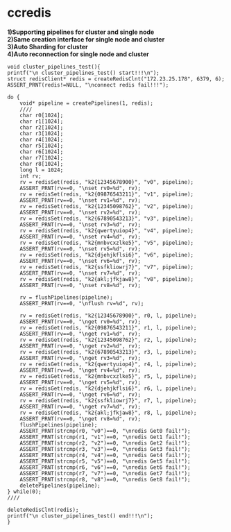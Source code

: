 
# ccredis
__1)Supporting pipelines for cluster and single node__  
__2)Same creation interface for single node and cluster__  
__3)Auto Sharding for cluster__  
__4)Auto reconnection for single node and cluster__


	void cluster_pipelines_test(){
	printf("\n cluster_pipelines_test() start!!!\n");
	struct redisClient* redis = createRedisClnt("172.23.25.178", 6379, 6);
	ASSERT_PRNT(redis!=NULL, "\nconnect redis fail!!!");

	do {
		void* pipeline = createPipelines(1, redis);
		////
		char r0[1024];
		char r1[1024];
		char r2[1024];
		char r3[1024];
		char r4[1024];
		char r5[1024];
		char r6[1024];
		char r7[1024];
		char r8[1024];
		long l = 1024;
		int rv; 
		rv = redisSet(redis, "k2{12345678900}", "v0", pipeline);
		ASSERT_PRNT(rv==0, "\nset rv0=%d", rv);
		rv = redisSet(redis, "k2{09876543211}", "v1", pipeline);
		ASSERT_PRNT(rv==0, "\nset rv1=%d", rv);
		rv = redisSet(redis, "k2{12345098762}", "v2", pipeline);
		ASSERT_PRNT(rv==0, "\nset rv2=%d", rv);
		rv = redisSet(redis, "k2{67890543213}", "v3", pipeline);
		ASSERT_PRNT(rv==0, "\nset rv3=%d", rv);
		rv = redisSet(redis, "k2{qwertyuiop4}", "v4", pipeline);
		ASSERT_PRNT(rv==0, "\nset rv4=%d", rv);
		rv = redisSet(redis, "k2{mnbvcxzlke5}", "v5", pipeline);
		ASSERT_PRNT(rv==0, "\nset rv5=%d", rv);
		rv = redisSet(redis, "k2{djehjkflsi6}", "v6", pipeline);
		ASSERT_PRNT(rv==0, "\nset rv6=%d", rv);
		rv = redisSet(redis, "k2{ssfkliowrj7}", "v7", pipeline);
		ASSERT_PRNT(rv==0, "\nset rv7=%d", rv);
		rv = redisSet(redis, "k2{akl;jfkjaw8}", "v8", pipeline);
		ASSERT_PRNT(rv==0, "\nset rv8=%d", rv);

		rv = flushPipelines(pipeline);
		ASSERT_PRNT(rv==0, "\nflush rv=%d", rv);

		rv = redisGet(redis, "k2{12345678900}", r0, l, pipeline);
		ASSERT_PRNT(rv==0, "\nget rv0=%d", rv);
		rv = redisGet(redis, "k2{09876543211}", r1, l, pipeline);
		ASSERT_PRNT(rv==0, "\nget rv1=%d", rv);
		rv = redisGet(redis, "k2{12345098762}", r2, l, pipeline);
		ASSERT_PRNT(rv==0, "\nget rv2=%d", rv);
		rv = redisGet(redis, "k2{67890543213}", r3, l, pipeline);
		ASSERT_PRNT(rv==0, "\nget rv3=%d", rv);
		rv = redisGet(redis, "k2{qwertyuiop4}", r4, l, pipeline);
		ASSERT_PRNT(rv==0, "\nget rv4=%d", rv);
		rv = redisGet(redis, "k2{mnbvcxzlke5}", r5, l, pipeline);
		ASSERT_PRNT(rv==0, "\nget rv5=%d", rv);
		rv = redisGet(redis, "k2{djehjkflsi6}", r6, l, pipeline);
		ASSERT_PRNT(rv==0, "\nget rv6=%d", rv);
		rv = redisGet(redis, "k2{ssfkliowrj7}", r7, l, pipeline);
		ASSERT_PRNT(rv==0, "\nget rv7=%d", rv);
		rv = redisGet(redis, "k2{akl;jfkjaw8}", r8, l, pipeline);
		ASSERT_PRNT(rv==0, "\nget rv8=%d", rv);
		flushPipelines(pipeline);
		ASSERT_PRNT(strcmp(r0, "v0")==0, "\nredis Get0 fail!");
		ASSERT_PRNT(strcmp(r1, "v1")==0, "\nredis Get1 fail!");
		ASSERT_PRNT(strcmp(r2, "v2")==0, "\nredis Get2 fail!");
		ASSERT_PRNT(strcmp(r3, "v3")==0, "\nredis Get3 fail!");
		ASSERT_PRNT(strcmp(r4, "v4")==0, "\nredis Get4 fail!");
		ASSERT_PRNT(strcmp(r5, "v5")==0, "\nredis Get5 fail!");
		ASSERT_PRNT(strcmp(r6, "v6")==0, "\nredis Get6 fail!");
		ASSERT_PRNT(strcmp(r7, "v7")==0, "\nredis Get7 fail!");
		ASSERT_PRNT(strcmp(r8, "v8")==0, "\nredis Get8 fail!");
		deletePipelines(pipeline);	
	} while(0);
	////
	
	deleteRedisClnt(redis);
	printf("\n cluster_pipelines_test() end!!!\n");
 	}

